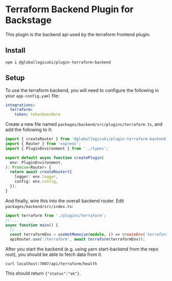 # Terraform Backend Plugin for Backstage

This plugin is the backend api used by the terraform frontend plugin.

## Install

```shell
npm i @globallogicuki/plugin-terraform-backend
```

## Setup

To use the terraform backend, you will need to configure the following in your `app-config.yaml` file:

```yaml
integrations:
  terraform:
    token: tokenGoesHere
```

Create a new file named `packages/backend/src/plugins/terraform.ts`, and add the following to it:

```typescript
import { createRouter } from '@globallogicuki/plugin-terraform-backend';
import { Router } from 'express';
import { PluginEnvironment } from '../types';

export default async function createPlugin(
  env: PluginEnvironment,
): Promise<Router> {
  return await createRouter({
    logger: env.logger,
    config: env.config,
  });
}
```

And finally, wire this into the overall backend router. Edit `packages/backend/src/index.ts`:

```typescript
import terraform from './plugins/terraform';
// ...
async function main() {
  // ...
  const terraformEnv = useHotMemoize(module, () => createEnv('terraform'));
  apiRouter.use('/terraform', await terraform(terraformEnv));
```

After you start the backend (e.g. using yarn start-backend from the repo root), you should be able to fetch data from it.

```shell
curl localhost:7007/api/terraform/health
```

This should return `{"status":"ok"}`.
